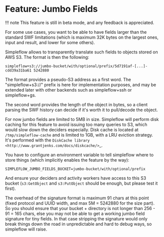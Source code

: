 # Feature: Jumbo Fields

!!! note
    This feature is still in beta mode, and any feedback is appreciated.

For some use cases, you want to be able to have fields larger than the standard
SWF limitations (which is maximum 32K bytes on the largest ones, input and result,
and lower for some others).

Simpleflow allows to transparently translate such fields to objects stored on AWS
S3. The format is then the following:

    simpleflow+s3://jumbo-bucket/with/optional/prefix/5d7191af-[...]-cdd39a31ba61 5242880

The format provides a pseudo-S3 address as a first word. The "simpleflow+s3://"
prefix is here for implementation purposes, and may be extended later with other
backends such as simpleflow+ssh or simpleflow+gs.

The second word provides the length of the object in bytes, so a client parsing
the SWF history can decide if it's worth it to pull/decode the object.

For now jumbo fields are limited to 5MB in size. Simpleflow will perform disk caching
for this feature to avoid issuing too many queries to S3, which would slow down
the deciders especially. Disk cache is located at `/tmp/simpleflow-cache` and is
limited to 1GB, with a LRU eviction strategy. It's performed with the `DiskCache
library <http://www.grantjenks.com/docs/diskcache/>`_.

You have to configure an environment variable to tell simpleflow where to store
things (which implicitly enables the feature by the way):

    SIMPLEFLOW_JUMBO_FIELDS_BUCKET=jumbo-bucket/with/optional/prefix

And ensure your deciders and activity workers have access to this S3 bucket (`s3:GetObject` and
`s3:PutObject` should be enough, but please test it first).

The overhead of the signature format is maximum 91 chars at this point (fixed protocol
and UUID width, and max 5M = 5242880 for the size part). So you should ensure
that your bucket + directory is not longer than 256 - 91 = 165 chars, else
you may not be able to get a working jumbo field signature for tiny fields.
In that case stripping the signature would only break things down the road
in unpredictable and hard to debug ways, so simpleflow will raise.
